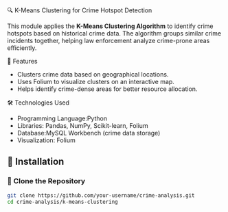  🔍 K-Means Clustering for Crime Hotspot Detection

This module applies the **K-Means Clustering Algorithm** to identify crime hotspots based on historical crime data. The algorithm groups similar crime incidents together, helping law enforcement analyze crime-prone areas efficiently.

🚀 Features
- Clusters crime data based on geographical locations.
- Uses Folium to visualize clusters on an interactive map.
- Helps identify crime-dense areas for better resource allocation.

🛠️ Technologies Used
- Programming Language:Python
- Libraries: Pandas, NumPy, Scikit-learn, Folium
- Database:MySQL Workbench (crime data storage)
- Visualization: Folium

## 📌 Installation

### 🔹 Clone the Repository
```sh
git clone https://github.com/your-username/crime-analysis.git
cd crime-analysis/k-means-clustering
